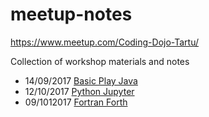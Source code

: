 # meetup-notes

https://www.meetup.com/Coding-Dojo-Tartu/

Collection of workshop materials and notes

- 14/09/2017 [Basic Play Java](https://github.com/allixender/meetup-notes/tree/master/01-play-java-starter)
- 12/10/2017 [Python Jupyter](https://github.com/allixender/meetup-notes/tree/master/02-python-jupyter)
- 09/1012017 [Fortran Forth](https://github.com/allixender/meetup-notes/tree/master/03-fortran-forth)


